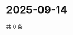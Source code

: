 # 2025-09-14

共 0 条

<!-- BEGIN ZHIHUVIDEO -->
<!-- 最后更新时间 Sun Sep 14 2025 18:09:42 GMT+0800 (China Standard Time) -->

<!-- END ZHIHUVIDEO -->
